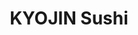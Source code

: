 ---
layout: place
title: "KYOJIN Sushi"
permalink: /district-of-columbia/washington/kyojin-sushi.html
stateAbbr: DC
stateName: District of Columbia
cityName: Washington
seo:
  name: "KYOJIN Sushi"
  type: Restaurant
  links: https://www.kyojindc.com/
description: "Cozy, non-traditional sushi restaurant serving Japanese small plates, sake, beer, and wine. KYOJIN Sushi serves delicious sushi in Washington, District of Columbia. Try fresh Japanese dishes for a great dining experience. Available for, and dinner."
place_id: ChIJf57htim3t4kRAMbxTZCtjao
photos:
  - name: >-
      places/ChIJf57htim3t4kRAMbxTZCtjao/photos/AeeoHcJlTxpo3DhOGH9OncIOf1kk_E_QM0Vphxc25TdhNYm7LDiGN9wP9zEuhR2CYE7JoyQyL0LviwMj6kX9kAVZthAkRjakq037_kynxwwcDsNfmbrRpsp9Q9G-pJhfJyMsZIXSkTnbzgKgTcSOj7PsRGFSK0dwH1dOOB9cEozNVRhYpNY1EXz5aMDMgq9TYdhMwDKnAgp-pV1TLclVCac9KsJF88m060HGWGRRFyOqV_5rLfqOV5CUqgDrbHuXrMcJSoPR2GRsZvMNFbuqQzHz5J9-3GBCGOCB4yFq00BPknqVqlKm8wH5ilzH_ES0BuuVRVs0RvEXpN_GfNjnxspUHQoJu7cxUQEizzTll0lUUI6Fns0Shcne4nB3u0yWcWIeQ12IxzjR89qh2tSsSNDp6qjsDrNXRHMfQlGDzxSwsqayS1cp
    widthPx: 3024
    heightPx: 4032
    authorAttributions:
      - displayName: Angelo Pimentel
        uri: https://maps.google.com/maps/contrib/102588078925862225461
        photoUri: >-
          https://lh3.googleusercontent.com/a/ACg8ocJOaHKCPbqhZUajAslF-Kgcm0ilBt3XM4H7it6cwdPTUl83mg=s100-p-k-no-mo
    flagContentUri: >-
      https://www.google.com/local/imagery/report/?cb_client=maps_api_places.places_api&image_key=!1e10!2sCIHM0ogKEICAgMDIxMCGkAE&hl=en-US
    googleMapsUri: >-
      https://www.google.com/maps/place//data=!3m4!1e2!3m2!1sCIHM0ogKEICAgMDIxMCGkAE!2e10!4m2!3m1!1s0x89b7b729b6e19e7f:0xaa8dad904df1c600
  - name: >-
      places/ChIJf57htim3t4kRAMbxTZCtjao/photos/AeeoHcJEyPmuxkXogVemfXmrS0ulC8fY-MDYC7S9gdh0VkR3-8o-J65D5wkbkuaU1SCkBN73HGLvlf-ObC6Dvu6DQvH8_wAkDqzyoes8IQMSPjTzfMmgUAGmD-5Wuehv2mUSaa5j51CbeN2x2zDjGVacT0OEJz2YG3bE3bUUdtajvQXm-HMG91xVxkd2Bm52MM8mbSGvxYEiGlWZrcjPvYkBc8RPWKMy91R6qC7xPvt8btVeoJ8crYYADP5sKEJ2Yihiha18X4kEFSANsvbKOOyy2QY0h68jQNeAM6VBIx63IzD-3HvZsnGFgsB4O3C3ySX70Cmw2oy0nDdvTswBalJR5YBC-7gex_DeHNc6DYw85jsh5ylkopzetzyjVOXVqMmPY6DU6U7TxHCvuO41ibKggR_mG1gFR4r-bsT6i4dKG-sdu-s
    widthPx: 4000
    heightPx: 2252
    authorAttributions:
      - displayName: Alexy Ramos
        uri: https://maps.google.com/maps/contrib/113315348970296683553
        photoUri: >-
          https://lh3.googleusercontent.com/a/ACg8ocK85NPIyMrr3-qUdAJ40ARBqleZQi6dNx41tAzmTQvs-c2Rc64P=s100-p-k-no-mo
    flagContentUri: >-
      https://www.google.com/local/imagery/report/?cb_client=maps_api_places.places_api&image_key=!1e10!2sCIHM0ogKEICAgMCoq6vcxwE&hl=en-US
    googleMapsUri: >-
      https://www.google.com/maps/place//data=!3m4!1e2!3m2!1sCIHM0ogKEICAgMCoq6vcxwE!2e10!4m2!3m1!1s0x89b7b729b6e19e7f:0xaa8dad904df1c600
  - name: >-
      places/ChIJf57htim3t4kRAMbxTZCtjao/photos/AeeoHcIi4skvr6hDnh3_MEsk5BSSehO4zwfQRmuqDemxUNQ2nwgYY4zM2Fnw8CE74JPNndrD2-SO_7W6TjAOeeQLyi249h0txST-5YCRVhIC4raGzrXoTJ_bHJD5pOyQgUcHjLPIJolNapfM0xSXDTtK7jchXCjbV65IAJL9w9igwvOjlBcgZwffAtJNF1RIGIb5tVOg-Mx5Lo3nn-20RarO20J-I4-YTL6_2ta4xqg90sL9uJizCjlJE-0dVtBWqEdaf3vs4a7J95fBQwsI-DVClC8FFG91H6VoxzhwMBIbtwA8IQ
    widthPx: 2022
    heightPx: 1242
    authorAttributions:
      - displayName: KYOJIN Sushi
        uri: https://maps.google.com/maps/contrib/118221072647561355965
        photoUri: >-
          https://lh3.googleusercontent.com/a/ACg8ocK4AI8uTHnHzYCx7b-fnQ7i416yFGq98mtKr44KTIIcoyW0nA=s100-p-k-no-mo
    flagContentUri: >-
      https://www.google.com/local/imagery/report/?cb_client=maps_api_places.places_api&image_key=!1e10!2sAF1QipN9zhaVhwLxE7cle3sMRyIVmN9EeLIvB5l6avln&hl=en-US
    googleMapsUri: >-
      https://www.google.com/maps/place//data=!3m4!1e2!3m2!1sAF1QipN9zhaVhwLxE7cle3sMRyIVmN9EeLIvB5l6avln!2e10!4m2!3m1!1s0x89b7b729b6e19e7f:0xaa8dad904df1c600
  - name: >-
      places/ChIJf57htim3t4kRAMbxTZCtjao/photos/AeeoHcKFS4EJ7juz7nUl3_3YsKeEW-5QvJC186oTzzT0hgjeVZSJlgdDQhRglxBWQmGd5_N9U0CGGjgr_Z1QGP_zWej7nzEcIttqyy5mKmdaTXGKkOjCIKU594PbmgCb30c5Qw-gnbwax84OPYTR5oHz7ENtRQ3bgICeDEO9_DEyAPisT2obbmcs7SvDq6aWfFDV2sYfkU7QKLm8C7rx_nK3mt3cvoraUrWARb0ISvh5s1EJZxsgn9pMWkmmx5jWnP1pgYYQwV_bO1Xk-86axwE7FgfcAa9qrZEN1a-ShyD-Z_4y0qhK8_a8XO7uJ87PLQvVEcfFd2IbfgrJ2m7zmC2MZCfVvZmcj5CmPdxFqnU6GtxmH01f6DtotaZPwIJvzWIfxSbbRzbLcPl-iGn9eLu_6a2jUffzqw_0sxBPkW6g3YWCGuE
    widthPx: 3024
    heightPx: 4032
    authorAttributions:
      - displayName: Yutian Ouyang
        uri: https://maps.google.com/maps/contrib/116979614049231195817
        photoUri: >-
          https://lh3.googleusercontent.com/a/ACg8ocLfHey5Y0Nm1s2ASbk2Lk_nSZUXM_ZU0Gz0wx6RFfZ1Fisgig=s100-p-k-no-mo
    flagContentUri: >-
      https://www.google.com/local/imagery/report/?cb_client=maps_api_places.places_api&image_key=!1e10!2sCIHM0ogKEICAgMCoks3XjgE&hl=en-US
    googleMapsUri: >-
      https://www.google.com/maps/place//data=!3m4!1e2!3m2!1sCIHM0ogKEICAgMCoks3XjgE!2e10!4m2!3m1!1s0x89b7b729b6e19e7f:0xaa8dad904df1c600
  - name: >-
      places/ChIJf57htim3t4kRAMbxTZCtjao/photos/AeeoHcJp5vdXUno9NjqO2PpM4xevvKPvrnGxtlupX8Jt7z4Kk16vbEtDckFSB0KIPocHKijDuq8TmD_ePkDCKotgussEij5jYHwDL_jDs-mDKXTbtFLXg41zos9owdT_cC1SAKYAdMTklEBQgrlf66uwf8VwvNfePaA7XcyucygfW7ULuvnsvhImwc5Lbb35qeaLExMEek5-XgkkAO5icSgxbxfh0H0OtjRFvdIBhpEZ6vN8zRHfJVaSvjyBc5gJjm-umg47sE-c5VDbQvX2JjbjSh2rruAcYVWv3dXw3xKecRiU2NHctlF-cuITBl-BsmsqwCMGlV1M5edzTJIYcMoC_EKmEaJGYul4H4w0fhoQwt6EjwhEJr9P80LdlYnKH1qckmX8EdpPL5e3xrkag7BGDfWP7FdtC00Vjcb9C52N8R8
    widthPx: 3024
    heightPx: 4032
    authorAttributions:
      - displayName: Angelo Pimentel
        uri: https://maps.google.com/maps/contrib/102588078925862225461
        photoUri: >-
          https://lh3.googleusercontent.com/a/ACg8ocJOaHKCPbqhZUajAslF-Kgcm0ilBt3XM4H7it6cwdPTUl83mg=s100-p-k-no-mo
    flagContentUri: >-
      https://www.google.com/local/imagery/report/?cb_client=maps_api_places.places_api&image_key=!1e10!2sCIHM0ogKEICAgMDIxMCGUA&hl=en-US
    googleMapsUri: >-
      https://www.google.com/maps/place//data=!3m4!1e2!3m2!1sCIHM0ogKEICAgMDIxMCGUA!2e10!4m2!3m1!1s0x89b7b729b6e19e7f:0xaa8dad904df1c600
  - name: >-
      places/ChIJf57htim3t4kRAMbxTZCtjao/photos/AeeoHcIpZUup-lPFJuimpDCGFfGGoXBi9ZfftZbP_W6PN-mQ4keJZZXZQbMno0cCMzxlh6zoPf7nPAs0z72AC0tix7M8Nzvd01PHEioAj1n64q_vhD5T-zl08_vYxdB2u_Z0djPYNFbZUBdTUwfspxyA_H5eKUJAou1wwXeGUQJG1gYfOPlumKxnMhQxIIWnvPBrY1pJE0vDw7Mb3Wlxvew7J9o1iOXxERs5vXghed-EdeMF423fZ11GUhbXStfWll60Co-9p2jCzGnJ8NPNA-c8gvGfHdYDviaOW1tUadQXdjq9m_IW3MDHfvUZnUt47dBrfEfQ3Yk-Z3LHhd2AZ8JDrwmLtZes9UabZopWbbkR-JogVwFtan9vink6p-LflBsKuNP6z3nMHYq4nl0ugaOr9QxoSKIUp_VX8-kpdgSZP18NcIk
    widthPx: 4800
    heightPx: 3600
    authorAttributions:
      - displayName: Ashley Marion
        uri: https://maps.google.com/maps/contrib/111626012143330855698
        photoUri: >-
          https://lh3.googleusercontent.com/a/ACg8ocJzUOsIcN6298y-JVxymikBBhsLYRMDC5sMym4jMpYY0l1aJw=s100-p-k-no-mo
    flagContentUri: >-
      https://www.google.com/local/imagery/report/?cb_client=maps_api_places.places_api&image_key=!1e10!2sCIHM0ogKEICAgIDHqPSZsgE&hl=en-US
    googleMapsUri: >-
      https://www.google.com/maps/place//data=!3m4!1e2!3m2!1sCIHM0ogKEICAgIDHqPSZsgE!2e10!4m2!3m1!1s0x89b7b729b6e19e7f:0xaa8dad904df1c600
  - name: >-
      places/ChIJf57htim3t4kRAMbxTZCtjao/photos/AeeoHcL483fQsl6Skzt98tqNLn2NcyDpTO2KBnndz50oREoD-PAeF8aAvoZ1VYCyeMCVXSv9jI5ytejepR0z-AxFl9sjoTa0k7XlXMWVT5fDK8yBUI5jwOi84rY9ZRy-WAIUS1-sL3NNDor2j7hAPjWiLl7u3jL_hj3NMzvXhZsP-puatCEfmgDIM7DNFULRG70y4p7DWkAiSAnlwEKLeHDwpxKjMxyoeyNkRwNrH61KyNqsoUR9ZZASqXoRcBC6UiRpTrWTNEeSy3lfzGvEGpnNJMEsTTLj85QOO4ABzjJsqHjCKZdAkIJ34UNp9MikLRxbaIAGoqsGlyxfZn09Oj74TuSKHqB1iLaszxqpRJneAOzXtrUHcCRfEL4QLbTxchkAs7WRFXj9Bf0orMFZpKcRTrV6hwTKiretUrGl67wFSm20KA
    widthPx: 3600
    heightPx: 4800
    authorAttributions:
      - displayName: Savannah Hestmark
        uri: https://maps.google.com/maps/contrib/104565137185529721499
        photoUri: >-
          https://lh3.googleusercontent.com/a/ACg8ocIYZqf2pfk870-pV2V03DX7mxLb16tkKAP19kaBmzCUv0b4Hxk=s100-p-k-no-mo
    flagContentUri: >-
      https://www.google.com/local/imagery/report/?cb_client=maps_api_places.places_api&image_key=!1e10!2sCIHM0ogKEICAgID75uH5Pw&hl=en-US
    googleMapsUri: >-
      https://www.google.com/maps/place//data=!3m4!1e2!3m2!1sCIHM0ogKEICAgID75uH5Pw!2e10!4m2!3m1!1s0x89b7b729b6e19e7f:0xaa8dad904df1c600
  - name: >-
      places/ChIJf57htim3t4kRAMbxTZCtjao/photos/AeeoHcK9_fV6ERrCWUw3zIRlH8SfUvb6QDg2FBJH_6G-bXGDFHRHZ80tTOLZsujr8-z1TIG6Co-xIB_EekKAkPhklWzprFg4ftY2qiS9PtepD5M-jwg-4AszTsj94WhsjVaBHsZCD5F6HWxvbk2lXs3BKZNfbBEGnMsInw8G_vmrfbc_shRKdZNgBRrBjD_KU6HgE8qdsxNAWZpp7-hLnAAeCDLbrZuBwt_NCO6N3nzwDudZPYhInpIat91s48hBNUzVX5MaCZa0dUra_8dPZnBhJAXGge4RaOl1LSWEQujToSy8AIO7Mxi_-l_B0OrJzrQzVZTZpNOzAu4u1LSRwLv20Mrk15qZOp1cN8Jv2GV-oR0a07U8WIbNiYkLAffDZ6d-DOgHlyKV-0HXgbohU7HowfAtsqEMu1z2DgwuF3IjhvPFiw
    widthPx: 4032
    heightPx: 3024
    authorAttributions:
      - displayName: Hayden Wolfe
        uri: https://maps.google.com/maps/contrib/107376027870410499051
        photoUri: >-
          https://lh3.googleusercontent.com/a-/ALV-UjUGKXKdHWsQattSTX9d9h2MYCGpm_vsLxGM3dXzalOptiz4YrEy=s100-p-k-no-mo
    flagContentUri: >-
      https://www.google.com/local/imagery/report/?cb_client=maps_api_places.places_api&image_key=!1e10!2sCIHM0ogKEICAgIDr84iAHA&hl=en-US
    googleMapsUri: >-
      https://www.google.com/maps/place//data=!3m4!1e2!3m2!1sCIHM0ogKEICAgIDr84iAHA!2e10!4m2!3m1!1s0x89b7b729b6e19e7f:0xaa8dad904df1c600
  - name: >-
      places/ChIJf57htim3t4kRAMbxTZCtjao/photos/AeeoHcIj5c8MC7uPhsGfBiArvPkdTpFa_oiAbLOxFY7_lNb6nc_DZ-UxW8VT7Y_2GkypMKhBSLa5tnVXGga7UvKJ15sK-gJ5-aydo5kHS2RfgG9qDJUyF7_JzoybF42CVxEXkE556kVLHFjm3_0e2l2txr_BuVOZSGzrdGSv0BpSTklc-mFpAG3IrktDKvCcSXf7z2in4JoV0cecXsEcNSEWTJoy_Jak9PRbmOhCHn7D2wjVIRKLZ9XCdD_elCEvHnqRZBGPqvYzvxSdRxacV0z_-2s9YMYlVIRuByF6hPNeuWP5KAZE1Zi1MBITFL4XCnITRAYm7ypvdjrj-MDbIDjk3zvPt3tH0LHRQkAbF5YUv1hkbsN0B1m0uAuTD_0wA3sHvCTeZfhSfymZ_1f1Hb0fupgAp_lujXDQYH8IJ1EDi796Hg
    widthPx: 4800
    heightPx: 3600
    authorAttributions:
      - displayName: Ashley Marion
        uri: https://maps.google.com/maps/contrib/111626012143330855698
        photoUri: >-
          https://lh3.googleusercontent.com/a/ACg8ocJzUOsIcN6298y-JVxymikBBhsLYRMDC5sMym4jMpYY0l1aJw=s100-p-k-no-mo
    flagContentUri: >-
      https://www.google.com/local/imagery/report/?cb_client=maps_api_places.places_api&image_key=!1e10!2sCIHM0ogKEICAgIDHqPSZcg&hl=en-US
    googleMapsUri: >-
      https://www.google.com/maps/place//data=!3m4!1e2!3m2!1sCIHM0ogKEICAgIDHqPSZcg!2e10!4m2!3m1!1s0x89b7b729b6e19e7f:0xaa8dad904df1c600
  - name: >-
      places/ChIJf57htim3t4kRAMbxTZCtjao/photos/AeeoHcJ67QpnzhBd3apJm9Wa1bmXLWUxmtG0KqhkBrEZ7Fra5AF3B_K0xtpQok0vQXIQ8K12UoH5OLXQQ13titt30_X7YsUzP6ODLTR_v4lvZrEhZuE1RsufdLvij2diBzqWKZw2k_8B_r5Jj4i0ZQgdXX_kAkDa2xELDxTsy-bmdKuqFmjlge6CByUJTmhUVB7odci512DJU_R-unVRqNarySQYUdYQjtEf6Y0ZB7H1hJkRSVHH03z4zJiAwF7CXQoN26ApxDy3XyjbICvvUlJEizWC1Cfd4CyBYNImrXGDLU4o4jXh51SzzXtZeuhvK0mj-EqCX_23H3yUNMp-tp6n376RLUmWKF8pHQ1Ki_huqZ0viV7dRIle8blWzEvLGBAEb-DQvF19M1L2hs6rylaLRnOKuJEP5uXly9DeLF9OMy_IWA
    widthPx: 4032
    heightPx: 3024
    authorAttributions:
      - displayName: Vina Vanessa
        uri: https://maps.google.com/maps/contrib/108363404649968617215
        photoUri: >-
          https://lh3.googleusercontent.com/a/ACg8ocIv-x9HL5dYf4LSkjALwQ8MurITaAVAgwpjak-BdHFH7sI6Jg=s100-p-k-no-mo
    flagContentUri: >-
      https://www.google.com/local/imagery/report/?cb_client=maps_api_places.places_api&image_key=!1e10!2sCIHM0ogKEICAgICXq__JSw&hl=en-US
    googleMapsUri: >-
      https://www.google.com/maps/place//data=!3m4!1e2!3m2!1sCIHM0ogKEICAgICXq__JSw!2e10!4m2!3m1!1s0x89b7b729b6e19e7f:0xaa8dad904df1c600
address: 3315 Cady's Alley NW Suite B, Washington, DC 20007, USA
street: 3315 Cady's Alley NW Suite B
city: Washington
state: DC
zip: '20007'
country: USA
neighborhood: Northwest Washington
latitude: '38.904802'
longitude: '-77.066629'
accessibility_options:
  wheelchairAccessibleParking: false
  wheelchairAccessibleEntrance: true
  wheelchairAccessibleRestroom: true
  wheelchairAccessibleSeating: true
business_status: OPERATIONAL
name: KYOJIN Sushi
google_maps_links:
  directionsUri: >-
    https://www.google.com/maps/dir//''/data=!4m7!4m6!1m1!4e2!1m2!1m1!1s0x89b7b729b6e19e7f:0xaa8dad904df1c600!3e0
  placeUri: https://maps.google.com/?cid=12289669793458537984
  writeAReviewUri: >-
    https://www.google.com/maps/place//data=!4m3!3m2!1s0x89b7b729b6e19e7f:0xaa8dad904df1c600!12e1
  reviewsUri: >-
    https://www.google.com/maps/place//data=!4m4!3m3!1s0x89b7b729b6e19e7f:0xaa8dad904df1c600!9m1!1b1
  photosUri: >-
    https://www.google.com/maps/place//data=!4m3!3m2!1s0x89b7b729b6e19e7f:0xaa8dad904df1c600!10e5
primary_type: Sushi Restaurant
opening_hours:
  regular: null
  current: null
secondary_opening_hours:
  regular:
    weekdayDescriptions: null
    type: null
  current:
    weekdayDescriptions: null
    type: null
phone: (202) 629-2131
price_level: null
price_range: $100 &ndash; & up
rating: '4.9'
rating_count: 0
website: https://www.kyojindc.com/
reviews:
  - name: >-
      places/ChIJf57htim3t4kRAMbxTZCtjao/reviews/ChZDSUhNMG9nS0VJQ0FnTUR3aU5YaWV3EAE
    relativePublishTimeDescription: 3 weeks ago
    rating: 5
    text:
      text: >-
        By far the best dining experience we've had so far in DC. We had Quynh
        as our server and she was so knowledgeable and able to recommend every
        single dish she knew we would love. The food was magical to say the
        least. As somebody who comes from california and is a frequent sushi
        consumer, this was the freshest most flavorable fish I've ever had. The
        menu includes so many mixes of flavors and fishes. I would highly
        recommend this restaurant to anybody! Ask for Quyinh as your sever, this
        will make your experience 10 times better!
      languageCode: en
    originalText:
      text: >-
        By far the best dining experience we've had so far in DC. We had Quynh
        as our server and she was so knowledgeable and able to recommend every
        single dish she knew we would love. The food was magical to say the
        least. As somebody who comes from california and is a frequent sushi
        consumer, this was the freshest most flavorable fish I've ever had. The
        menu includes so many mixes of flavors and fishes. I would highly
        recommend this restaurant to anybody! Ask for Quyinh as your sever, this
        will make your experience 10 times better!
      languageCode: en
    authorAttribution:
      displayName: Harlie Elizabeth
      uri: https://www.google.com/maps/contrib/113658754415874387180/reviews
      photoUri: >-
        https://lh3.googleusercontent.com/a-/ALV-UjXwBkyv-bqhG8fA3E9sMOufDz0x9kWspVME6aeh6yf4vR3kMSL9=s128-c0x00000000-cc-rp-mo
    publishTime: '2025-03-23T01:55:00.782596Z'
    flagContentUri: >-
      https://www.google.com/local/review/rap/report?postId=ChZDSUhNMG9nS0VJQ0FnTUR3aU5YaWV3EAE&d=17924085&t=1
    googleMapsUri: >-
      https://www.google.com/maps/reviews/data=!4m6!14m5!1m4!2m3!1sChZDSUhNMG9nS0VJQ0FnTUR3aU5YaWV3EAE!2m1!1s0x89b7b729b6e19e7f:0xaa8dad904df1c600
  - name: >-
      places/ChIJf57htim3t4kRAMbxTZCtjao/reviews/ChZDSUhNMG9nS0VJQ0FnTURJLVB5WVNnEAE
    relativePublishTimeDescription: in the last week
    rating: 5
    text:
      text: >-
        Fantastic service, atmosphere and food. Doki (our server) gave great
        recommendations and didn’t steer us in the wrong direction. Everything
        was phenomenal from the gyoza to the toro tartar to the specialty rolls.
        Special shout out to the black sesame ice cream.
      languageCode: en
    originalText:
      text: >-
        Fantastic service, atmosphere and food. Doki (our server) gave great
        recommendations and didn’t steer us in the wrong direction. Everything
        was phenomenal from the gyoza to the toro tartar to the specialty rolls.
        Special shout out to the black sesame ice cream.
      languageCode: en
    authorAttribution:
      displayName: Sarah Lipkin
      uri: https://www.google.com/maps/contrib/105928373720307464331/reviews
      photoUri: >-
        https://lh3.googleusercontent.com/a/ACg8ocJeAArU4rqsQ2o-KizQtS9sdBRunkhpNRHL_I9m5ZQza4RRzg=s128-c0x00000000-cc-rp-mo
    publishTime: '2025-04-07T01:14:31.509208Z'
    flagContentUri: >-
      https://www.google.com/local/review/rap/report?postId=ChZDSUhNMG9nS0VJQ0FnTURJLVB5WVNnEAE&d=17924085&t=1
    googleMapsUri: >-
      https://www.google.com/maps/reviews/data=!4m6!14m5!1m4!2m3!1sChZDSUhNMG9nS0VJQ0FnTURJLVB5WVNnEAE!2m1!1s0x89b7b729b6e19e7f:0xaa8dad904df1c600
  - name: >-
      places/ChIJf57htim3t4kRAMbxTZCtjao/reviews/ChZDSUhNMG9nS0VJQ0FnTUNJOHA2elZREAE
    relativePublishTimeDescription: a week ago
    rating: 5
    text:
      text: >-
        Abby took great care of us! She was amazing. Highly recommend literally
        the entire menu. Every single dish is incredibly well thought out. They
        take extra care of all their customers. 10/10!
      languageCode: en
    originalText:
      text: >-
        Abby took great care of us! She was amazing. Highly recommend literally
        the entire menu. Every single dish is incredibly well thought out. They
        take extra care of all their customers. 10/10!
      languageCode: en
    authorAttribution:
      displayName: Alicia Madden
      uri: https://www.google.com/maps/contrib/113734870870557401972/reviews
      photoUri: >-
        https://lh3.googleusercontent.com/a-/ALV-UjW3DOU7GBpmlVFLf1H7P_0ePaG5Qoj905tHPaMVxdSpN-V1sPzZoA=s128-c0x00000000-cc-rp-mo-ba3
    publishTime: '2025-03-31T22:45:23.271349Z'
    flagContentUri: >-
      https://www.google.com/local/review/rap/report?postId=ChZDSUhNMG9nS0VJQ0FnTUNJOHA2elZREAE&d=17924085&t=1
    googleMapsUri: >-
      https://www.google.com/maps/reviews/data=!4m6!14m5!1m4!2m3!1sChZDSUhNMG9nS0VJQ0FnTUNJOHA2elZREAE!2m1!1s0x89b7b729b6e19e7f:0xaa8dad904df1c600
  - name: >-
      places/ChIJf57htim3t4kRAMbxTZCtjao/reviews/ChZDSUhNMG9nS0VJQ0FnTURJeE1DR1lBEAE
    relativePublishTimeDescription: in the last week
    rating: 5
    text:
      text: >-
        Great place to go especially on a date! Dope vibes and delicious food.
        Spectacular service with an amazing ambience. Team service member, 
        Harriston was excellent by recommending dishes and keeping the
        atmosphere right . I definitely recommend anyone that’s in the
        Georgetown area to visit Kyojin Sushi. I know I’ll be back!
      languageCode: en
    originalText:
      text: >-
        Great place to go especially on a date! Dope vibes and delicious food.
        Spectacular service with an amazing ambience. Team service member, 
        Harriston was excellent by recommending dishes and keeping the
        atmosphere right . I definitely recommend anyone that’s in the
        Georgetown area to visit Kyojin Sushi. I know I’ll be back!
      languageCode: en
    authorAttribution:
      displayName: Angelo Pimentel
      uri: https://www.google.com/maps/contrib/102588078925862225461/reviews
      photoUri: >-
        https://lh3.googleusercontent.com/a/ACg8ocJOaHKCPbqhZUajAslF-Kgcm0ilBt3XM4H7it6cwdPTUl83mg=s128-c0x00000000-cc-rp-mo
    publishTime: '2025-04-07T04:58:42.957658Z'
    flagContentUri: >-
      https://www.google.com/local/review/rap/report?postId=ChZDSUhNMG9nS0VJQ0FnTURJeE1DR1lBEAE&d=17924085&t=1
    googleMapsUri: >-
      https://www.google.com/maps/reviews/data=!4m6!14m5!1m4!2m3!1sChZDSUhNMG9nS0VJQ0FnTURJeE1DR1lBEAE!2m1!1s0x89b7b729b6e19e7f:0xaa8dad904df1c600
  - name: >-
      places/ChIJf57htim3t4kRAMbxTZCtjao/reviews/ChdDSUhNMG9nS0VJQ0FnTURJLUpxVGx3RRAB
    relativePublishTimeDescription: in the last week
    rating: 5
    text:
      text: >-
        Doki was my server and she was AMAZING. She gave great recommendations
        and was very attentive. The atmosphere is beautiful and the food display
        was gorgeous. 10/10 recommend. I will definitely come back.
      languageCode: en
    originalText:
      text: >-
        Doki was my server and she was AMAZING. She gave great recommendations
        and was very attentive. The atmosphere is beautiful and the food display
        was gorgeous. 10/10 recommend. I will definitely come back.
      languageCode: en
    authorAttribution:
      displayName: Megan Cashin
      uri: https://www.google.com/maps/contrib/100470972261281662134/reviews
      photoUri: >-
        https://lh3.googleusercontent.com/a/ACg8ocJJoji8gvI2w9QaMOpxlFxRWTNswnV82cmiFxwQ9_0Vu9oOiA=s128-c0x00000000-cc-rp-mo
    publishTime: '2025-04-07T01:26:57.492812Z'
    flagContentUri: >-
      https://www.google.com/local/review/rap/report?postId=ChdDSUhNMG9nS0VJQ0FnTURJLUpxVGx3RRAB&d=17924085&t=1
    googleMapsUri: >-
      https://www.google.com/maps/reviews/data=!4m6!14m5!1m4!2m3!1sChdDSUhNMG9nS0VJQ0FnTURJLUpxVGx3RRAB!2m1!1s0x89b7b729b6e19e7f:0xaa8dad904df1c600
parking_options:
  paidParkingLot: true
payment_options:
  acceptsCreditCards: true
  acceptsDebitCards: true
  acceptsCashOnly: false
  acceptsNfc: true
allow_dogs: null
curbside_pickup: null
delivery: false
dine_in: true
good_for_children: false
good_for_groups: null
good_for_sports: false
live_music: false
menu_for_children: false
outdoor_seating: null
reservable: true
restroom: true
serves_beer: true
serves_breakfast: null
serves_brunch: null
serves_cocktails: true
serves_coffee: null
serves_dinner: true
serves_dessert: true
serves_lunch: null
serves_vegetarian_food: null
serves_wine: true
takeout: null
update_category: essentials
summary: >-
  Cozy, non-traditional sushi restaurant serving Japanese small plates, sake,
  beer, and wine.

---